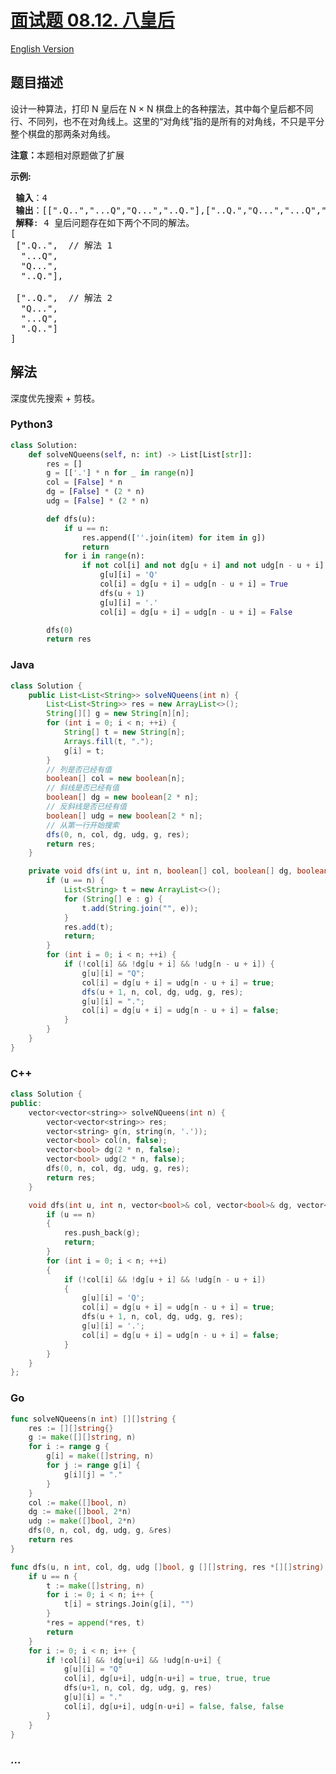 # [面试题 08.12. 八皇后](https://leetcode.cn/problems/eight-queens-lcci)

[English Version](/lcci/08.12.Eight%20Queens/README_EN.md)

## 题目描述

<!-- 这里写题目描述 -->
<p>设计一种算法，打印 N 皇后在 N &times; N 棋盘上的各种摆法，其中每个皇后都不同行、不同列，也不在对角线上。这里的&ldquo;对角线&rdquo;指的是所有的对角线，不只是平分整个棋盘的那两条对角线。</p>

<p><strong>注意：</strong>本题相对原题做了扩展</p>

<p><strong>示例:</strong></p>

<pre><strong> 输入</strong>：4
<strong> 输出</strong>：[[&quot;.Q..&quot;,&quot;...Q&quot;,&quot;Q...&quot;,&quot;..Q.&quot;],[&quot;..Q.&quot;,&quot;Q...&quot;,&quot;...Q&quot;,&quot;.Q..&quot;]]
<strong> 解释</strong>: 4 皇后问题存在如下两个不同的解法。
[
&nbsp;[&quot;.Q..&quot;, &nbsp;// 解法 1
&nbsp; &quot;...Q&quot;,
&nbsp; &quot;Q...&quot;,
&nbsp; &quot;..Q.&quot;],

&nbsp;[&quot;..Q.&quot;, &nbsp;// 解法 2
&nbsp; &quot;Q...&quot;,
&nbsp; &quot;...Q&quot;,
&nbsp; &quot;.Q..&quot;]
]
</pre>

## 解法

<!-- 这里可写通用的实现逻辑 -->

深度优先搜索 + 剪枝。

<!-- tabs:start -->

### **Python3**

<!-- 这里可写当前语言的特殊实现逻辑 -->

```python
class Solution:
    def solveNQueens(self, n: int) -> List[List[str]]:
        res = []
        g = [['.'] * n for _ in range(n)]
        col = [False] * n
        dg = [False] * (2 * n)
        udg = [False] * (2 * n)

        def dfs(u):
            if u == n:
                res.append([''.join(item) for item in g])
                return
            for i in range(n):
                if not col[i] and not dg[u + i] and not udg[n - u + i]:
                    g[u][i] = 'Q'
                    col[i] = dg[u + i] = udg[n - u + i] = True
                    dfs(u + 1)
                    g[u][i] = '.'
                    col[i] = dg[u + i] = udg[n - u + i] = False

        dfs(0)
        return res
```

### **Java**

<!-- 这里可写当前语言的特殊实现逻辑 -->

```java
class Solution {
    public List<List<String>> solveNQueens(int n) {
        List<List<String>> res = new ArrayList<>();
        String[][] g = new String[n][n];
        for (int i = 0; i < n; ++i) {
            String[] t = new String[n];
            Arrays.fill(t, ".");
            g[i] = t;
        }
        // 列是否已经有值
        boolean[] col = new boolean[n];
        // 斜线是否已经有值
        boolean[] dg = new boolean[2 * n];
        // 反斜线是否已经有值
        boolean[] udg = new boolean[2 * n];
        // 从第一行开始搜索
        dfs(0, n, col, dg, udg, g, res);
        return res;
    }

    private void dfs(int u, int n, boolean[] col, boolean[] dg, boolean[] udg, String[][] g, List<List<String>> res) {
        if (u == n) {
            List<String> t = new ArrayList<>();
            for (String[] e : g) {
                t.add(String.join("", e));
            }
            res.add(t);
            return;
        }
        for (int i = 0; i < n; ++i) {
            if (!col[i] && !dg[u + i] && !udg[n - u + i]) {
                g[u][i] = "Q";
                col[i] = dg[u + i] = udg[n - u + i] = true;
                dfs(u + 1, n, col, dg, udg, g, res);
                g[u][i] = ".";
                col[i] = dg[u + i] = udg[n - u + i] = false;
            }
        }
    }
}
```

### **C++**

```cpp
class Solution {
public:
    vector<vector<string>> solveNQueens(int n) {
        vector<vector<string>> res;
        vector<string> g(n, string(n, '.'));
        vector<bool> col(n, false);
        vector<bool> dg(2 * n, false);
        vector<bool> udg(2 * n, false);
        dfs(0, n, col, dg, udg, g, res);
        return res;
    }

    void dfs(int u, int n, vector<bool>& col, vector<bool>& dg, vector<bool>& udg, vector<string>& g, vector<vector<string>>& res) {
        if (u == n)
        {
            res.push_back(g);
            return;
        }
        for (int i = 0; i < n; ++i)
        {
            if (!col[i] && !dg[u + i] && !udg[n - u + i])
            {
                g[u][i] = 'Q';
                col[i] = dg[u + i] = udg[n - u + i] = true;
                dfs(u + 1, n, col, dg, udg, g, res);
                g[u][i] = '.';
                col[i] = dg[u + i] = udg[n - u + i] = false;
            }
        }
    }
};
```

### **Go**

```go
func solveNQueens(n int) [][]string {
	res := [][]string{}
	g := make([][]string, n)
	for i := range g {
		g[i] = make([]string, n)
		for j := range g[i] {
			g[i][j] = "."
		}
	}
	col := make([]bool, n)
	dg := make([]bool, 2*n)
	udg := make([]bool, 2*n)
	dfs(0, n, col, dg, udg, g, &res)
	return res
}

func dfs(u, n int, col, dg, udg []bool, g [][]string, res *[][]string) {
	if u == n {
		t := make([]string, n)
		for i := 0; i < n; i++ {
			t[i] = strings.Join(g[i], "")
		}
		*res = append(*res, t)
		return
	}
	for i := 0; i < n; i++ {
		if !col[i] && !dg[u+i] && !udg[n-u+i] {
			g[u][i] = "Q"
			col[i], dg[u+i], udg[n-u+i] = true, true, true
			dfs(u+1, n, col, dg, udg, g, res)
			g[u][i] = "."
			col[i], dg[u+i], udg[n-u+i] = false, false, false
		}
	}
}
```

### **...**

```

```

<!-- tabs:end -->
